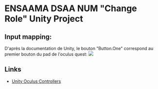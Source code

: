 # ENSAAMA DSAA NUM "Change Role" Unity Project

## Input mapping:

D'après la documentation de Unity, le bouton "Button.One" correspond au premier bouton du pad de l'oculus quest: 
![](https://docs.unity3d.com/560/Documentation/uploads/Main/OculusControllersTouchControllers.png)

## Links
- [Unity Oculus Controllers](https://docs.unity3d.com/560/Documentation/Manual/OculusControllers.html)